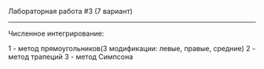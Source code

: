 Лабораторная работа #3 (7 вариант)
***
Численное интегрирование:

1 - метод прямоугольников(3 модификации: левые, правые, средние)
2 - метод трапеций
3 - метод Симпсона